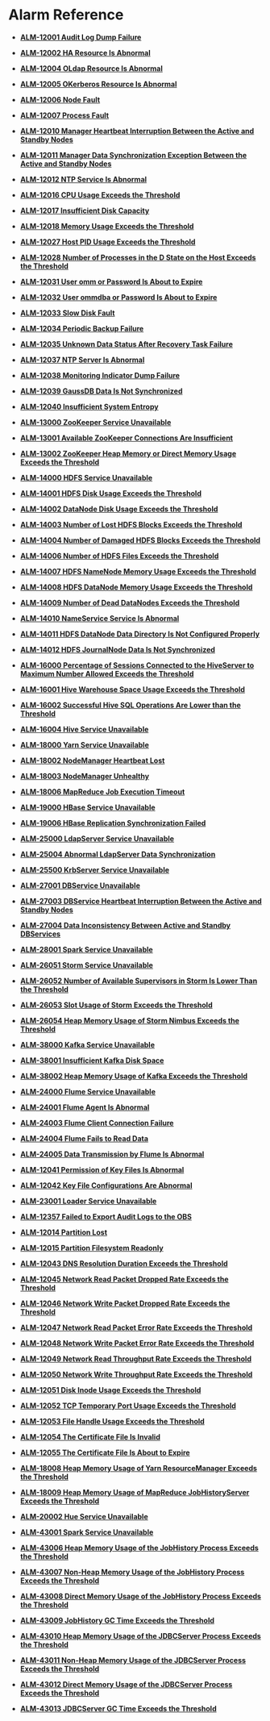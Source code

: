# Alarm Reference<a name="EN-US_TOPIC_0125375942"></a>

-   **[ALM-12001 Audit Log Dump Failure](alm-12001-audit-log-dump-failure.md)**  

-   **[ALM-12002 HA Resource Is Abnormal](alm-12002-ha-resource-is-abnormal.md)**  

-   **[ALM-12004 OLdap Resource Is Abnormal](alm-12004-oldap-resource-is-abnormal.md)**  

-   **[ALM-12005 OKerberos Resource Is Abnormal](alm-12005-okerberos-resource-is-abnormal.md)**  

-   **[ALM-12006 Node Fault](alm-12006-node-fault.md)**  

-   **[ALM-12007 Process Fault](alm-12007-process-fault.md)**  

-   **[ALM-12010 Manager Heartbeat Interruption Between the Active and Standby Nodes](alm-12010-manager-heartbeat-interruption-between-the-active-and-standby-nodes.md)**  

-   **[ALM-12011 Manager Data Synchronization Exception Between the Active and Standby Nodes](alm-12011-manager-data-synchronization-exception-between-the-active-and-standby-nodes.md)**  

-   **[ALM-12012 NTP Service Is Abnormal](alm-12012-ntp-service-is-abnormal.md)**  

-   **[ALM-12016 CPU Usage Exceeds the Threshold](alm-12016-cpu-usage-exceeds-the-threshold.md)**  

-   **[ALM-12017 Insufficient Disk Capacity](alm-12017-insufficient-disk-capacity.md)**  

-   **[ALM-12018 Memory Usage Exceeds the Threshold](alm-12018-memory-usage-exceeds-the-threshold.md)**  

-   **[ALM-12027 Host PID Usage Exceeds the Threshold](alm-12027-host-pid-usage-exceeds-the-threshold.md)**  

-   **[ALM-12028 Number of Processes in the D State on the Host Exceeds the Threshold](alm-12028-number-of-processes-in-the-d-state-on-the-host-exceeds-the-threshold.md)**  

-   **[ALM-12031 User omm or Password Is About to Expire](alm-12031-user-omm-or-password-is-about-to-expire.md)**  

-   **[ALM-12032 User ommdba or Password Is About to Expire](alm-12032-user-ommdba-or-password-is-about-to-expire.md)**  

-   **[ALM-12033 Slow Disk Fault](alm-12033-slow-disk-fault.md)**  

-   **[ALM-12034 Periodic Backup Failure](alm-12034-periodic-backup-failure.md)**  

-   **[ALM-12035 Unknown Data Status After Recovery Task Failure](alm-12035-unknown-data-status-after-recovery-task-failure.md)**  

-   **[ALM-12037 NTP Server Is Abnormal](alm-12037-ntp-server-is-abnormal.md)**  

-   **[ALM-12038 Monitoring Indicator Dump Failure](alm-12038-monitoring-indicator-dump-failure.md)**  

-   **[ALM-12039 GaussDB Data Is Not Synchronized](alm-12039-gaussdb-data-is-not-synchronized.md)**  

-   **[ALM-12040 Insufficient System Entropy](alm-12040-insufficient-system-entropy.md)**  

-   **[ALM-13000 ZooKeeper Service Unavailable](alm-13000-zookeeper-service-unavailable.md)**  

-   **[ALM-13001 Available ZooKeeper Connections Are Insufficient](alm-13001-available-zookeeper-connections-are-insufficient.md)**  

-   **[ALM-13002 ZooKeeper Heap Memory or Direct Memory Usage Exceeds the Threshold](alm-13002-zookeeper-heap-memory-or-direct-memory-usage-exceeds-the-threshold.md)**  

-   **[ALM-14000 HDFS Service Unavailable](alm-14000-hdfs-service-unavailable.md)**  

-   **[ALM-14001 HDFS Disk Usage Exceeds the Threshold](alm-14001-hdfs-disk-usage-exceeds-the-threshold.md)**  

-   **[ALM-14002 DataNode Disk Usage Exceeds the Threshold](alm-14002-datanode-disk-usage-exceeds-the-threshold.md)**  

-   **[ALM-14003 Number of Lost HDFS Blocks Exceeds the Threshold](alm-14003-number-of-lost-hdfs-blocks-exceeds-the-threshold.md)**  

-   **[ALM-14004 Number of Damaged HDFS Blocks Exceeds the Threshold](alm-14004-number-of-damaged-hdfs-blocks-exceeds-the-threshold.md)**  

-   **[ALM-14006 Number of HDFS Files Exceeds the Threshold](alm-14006-number-of-hdfs-files-exceeds-the-threshold.md)**  

-   **[ALM-14007 HDFS NameNode Memory Usage Exceeds the Threshold](alm-14007-hdfs-namenode-memory-usage-exceeds-the-threshold.md)**  

-   **[ALM-14008 HDFS DataNode Memory Usage Exceeds the Threshold](alm-14008-hdfs-datanode-memory-usage-exceeds-the-threshold.md)**  

-   **[ALM-14009 Number of Dead DataNodes Exceeds the Threshold](alm-14009-number-of-dead-datanodes-exceeds-the-threshold.md)**  

-   **[ALM-14010 NameService Service Is Abnormal](alm-14010-nameservice-service-is-abnormal.md)**  

-   **[ALM-14011 HDFS DataNode Data Directory Is Not Configured Properly](alm-14011-hdfs-datanode-data-directory-is-not-configured-properly.md)**  

-   **[ALM-14012 HDFS JournalNode Data Is Not Synchronized](alm-14012-hdfs-journalnode-data-is-not-synchronized.md)**  

-   **[ALM-16000 Percentage of Sessions Connected to the HiveServer to Maximum Number Allowed Exceeds the Threshold](alm-16000-percentage-of-sessions-connected-to-the-hiveserver-to-maximum-number-allowed-exceeds-the-t.md)**  

-   **[ALM-16001 Hive Warehouse Space Usage Exceeds the Threshold](alm-16001-hive-warehouse-space-usage-exceeds-the-threshold.md)**  

-   **[ALM-16002 Successful Hive SQL Operations Are Lower than the Threshold](alm-16002-successful-hive-sql-operations-are-lower-than-the-threshold.md)**  

-   **[ALM-16004 Hive Service Unavailable](alm-16004-hive-service-unavailable.md)**  

-   **[ALM-18000 Yarn Service Unavailable](alm-18000-yarn-service-unavailable.md)**  

-   **[ALM-18002 NodeManager Heartbeat Lost](alm-18002-nodemanager-heartbeat-lost.md)**  

-   **[ALM-18003 NodeManager Unhealthy](alm-18003-nodemanager-unhealthy.md)**  

-   **[ALM-18006 MapReduce Job Execution Timeout](alm-18006-mapreduce-job-execution-timeout.md)**  

-   **[ALM-19000 HBase Service Unavailable](alm-19000-hbase-service-unavailable.md)**  

-   **[ALM-19006 HBase Replication Synchronization Failed](alm-19006-hbase-replication-synchronization-failed.md)**  

-   **[ALM-25000 LdapServer Service Unavailable](alm-25000-ldapserver-service-unavailable.md)**  

-   **[ALM-25004 Abnormal LdapServer Data Synchronization](alm-25004-abnormal-ldapserver-data-synchronization.md)**  

-   **[ALM-25500 KrbServer Service Unavailable](alm-25500-krbserver-service-unavailable.md)**  

-   **[ALM-27001 DBService Unavailable](alm-27001-dbservice-unavailable.md)**  

-   **[ALM-27003 DBService Heartbeat Interruption Between the Active and Standby Nodes](alm-27003-dbservice-heartbeat-interruption-between-the-active-and-standby-nodes.md)**  

-   **[ALM-27004 Data Inconsistency Between Active and Standby DBServices](alm-27004-data-inconsistency-between-active-and-standby-dbservices.md)**  

-   **[ALM-28001 Spark Service Unavailable](alm-28001-spark-service-unavailable.md)**  

-   **[ALM-26051 Storm Service Unavailable](alm-26051-storm-service-unavailable.md)**  

-   **[ALM-26052 Number of Available Supervisors in Storm Is Lower Than the Threshold](alm-26052-number-of-available-supervisors-in-storm-is-lower-than-the-threshold.md)**  

-   **[ALM-26053 Slot Usage of Storm Exceeds the Threshold](alm-26053-slot-usage-of-storm-exceeds-the-threshold.md)**  

-   **[ALM-26054 Heap Memory Usage of Storm Nimbus Exceeds the Threshold](alm-26054-heap-memory-usage-of-storm-nimbus-exceeds-the-threshold.md)**  

-   **[ALM-38000 Kafka Service Unavailable](alm-38000-kafka-service-unavailable.md)**  

-   **[ALM-38001 Insufficient Kafka Disk Space](alm-38001-insufficient-kafka-disk-space.md)**  

-   **[ALM-38002 Heap Memory Usage of Kafka Exceeds the Threshold](alm-38002-heap-memory-usage-of-kafka-exceeds-the-threshold.md)**  

-   **[ALM-24000 Flume Service Unavailable](alm-24000-flume-service-unavailable.md)**  

-   **[ALM-24001 Flume Agent Is Abnormal](alm-24001-flume-agent-is-abnormal.md)**  

-   **[ALM-24003 Flume Client Connection Failure](alm-24003-flume-client-connection-failure.md)**  

-   **[ALM-24004 Flume Fails to Read Data](alm-24004-flume-fails-to-read-data.md)**  

-   **[ALM-24005 Data Transmission by Flume Is Abnormal](alm-24005-data-transmission-by-flume-is-abnormal.md)**  

-   **[ALM-12041 Permission of Key Files Is Abnormal](alm-12041-permission-of-key-files-is-abnormal.md)**  

-   **[ALM-12042 Key File Configurations Are Abnormal](alm-12042-key-file-configurations-are-abnormal.md)**  

-   **[ALM-23001 Loader Service Unavailable](alm-23001-loader-service-unavailable.md)**  

-   **[ALM-12357 Failed to Export Audit Logs to the OBS](alm-12357-failed-to-export-audit-logs-to-the-obs.md)**  

-   **[ALM-12014 Partition Lost](alm-12014-partition-lost.md)**  

-   **[ALM-12015 Partition Filesystem Readonly](alm-12015-partition-filesystem-readonly.md)**  

-   **[ALM-12043 DNS Resolution Duration Exceeds the Threshold](alm-12043-dns-resolution-duration-exceeds-the-threshold.md)**  

-   **[ALM-12045 Network Read Packet Dropped Rate Exceeds the Threshold](alm-12045-network-read-packet-dropped-rate-exceeds-the-threshold.md)**  

-   **[ALM-12046 Network Write Packet Dropped Rate Exceeds the Threshold](alm-12046-network-write-packet-dropped-rate-exceeds-the-threshold.md)**  

-   **[ALM-12047 Network Read Packet Error Rate Exceeds the Threshold](alm-12047-network-read-packet-error-rate-exceeds-the-threshold.md)**  

-   **[ALM-12048 Network Write Packet Error Rate Exceeds the Threshold](alm-12048-network-write-packet-error-rate-exceeds-the-threshold.md)**  

-   **[ALM-12049 Network Read Throughput Rate Exceeds the Threshold](alm-12049-network-read-throughput-rate-exceeds-the-threshold.md)**  

-   **[ALM-12050 Network Write Throughput Rate Exceeds the Threshold](alm-12050-network-write-throughput-rate-exceeds-the-threshold.md)**  

-   **[ALM-12051 Disk Inode Usage Exceeds the Threshold](alm-12051-disk-inode-usage-exceeds-the-threshold.md)**  

-   **[ALM-12052 TCP Temporary Port Usage Exceeds the Threshold](alm-12052-tcp-temporary-port-usage-exceeds-the-threshold.md)**  

-   **[ALM-12053 File Handle Usage Exceeds the Threshold](alm-12053-file-handle-usage-exceeds-the-threshold.md)**  

-   **[ALM-12054 The Certificate File Is Invalid](alm-12054-the-certificate-file-is-invalid.md)**  

-   **[ALM-12055 The Certificate File Is About to Expire](alm-12055-the-certificate-file-is-about-to-expire.md)**  

-   **[ALM-18008 Heap Memory Usage of Yarn ResourceManager Exceeds the Threshold](alm-18008-heap-memory-usage-of-yarn-resourcemanager-exceeds-the-threshold.md)**  

-   **[ALM-18009 Heap Memory Usage of MapReduce JobHistoryServer Exceeds the Threshold](alm-18009-heap-memory-usage-of-mapreduce-jobhistoryserver-exceeds-the-threshold.md)**  

-   **[ALM-20002 Hue Service Unavailable](alm-20002-hue-service-unavailable.md)**  

-   **[ALM-43001 Spark Service Unavailable](alm-43001-spark-service-unavailable.md)**  

-   **[ALM-43006 Heap Memory Usage of the JobHistory Process Exceeds the Threshold](alm-43006-heap-memory-usage-of-the-jobhistory-process-exceeds-the-threshold.md)**  

-   **[ALM-43007 Non-Heap Memory Usage of the JobHistory Process Exceeds the Threshold](alm-43007-non-heap-memory-usage-of-the-jobhistory-process-exceeds-the-threshold.md)**  

-   **[ALM-43008 Direct Memory Usage of the JobHistory Process Exceeds the Threshold](alm-43008-direct-memory-usage-of-the-jobhistory-process-exceeds-the-threshold.md)**  

-   **[ALM-43009 JobHistory GC Time Exceeds the Threshold](alm-43009-jobhistory-gc-time-exceeds-the-threshold.md)**  

-   **[ALM-43010 Heap Memory Usage of the JDBCServer Process Exceeds the Threshold](alm-43010-heap-memory-usage-of-the-jdbcserver-process-exceeds-the-threshold.md)**  

-   **[ALM-43011 Non-Heap Memory Usage of the JDBCServer Process Exceeds the Threshold](alm-43011-non-heap-memory-usage-of-the-jdbcserver-process-exceeds-the-threshold.md)**  

-   **[ALM-43012 Direct Memory Usage of the JDBCServer Process Exceeds the Threshold](alm-43012-direct-memory-usage-of-the-jdbcserver-process-exceeds-the-threshold.md)**  

-   **[ALM-43013 JDBCServer GC Time Exceeds the Threshold](alm-43013-jdbcserver-gc-time-exceeds-the-threshold.md)**  


